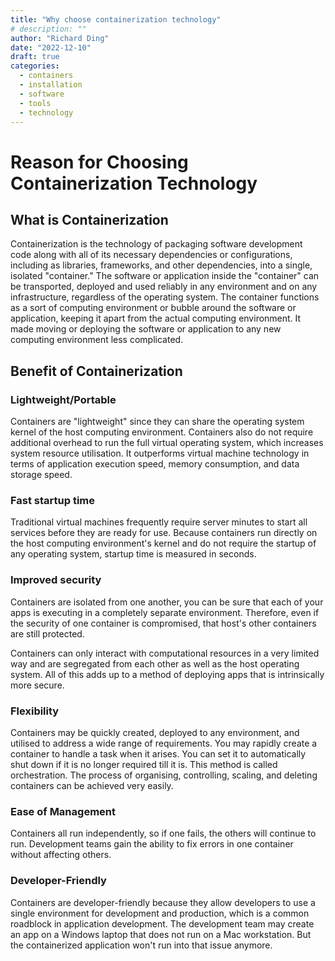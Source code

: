 ```yaml
---
title: "Why choose containerization technology"
# description: ""
author: "Richard Ding"
date: "2022-12-10"
draft: true
categories:
  - containers
  - installation
  - software
  - tools
  - technology
---
```


# Reason for Choosing Containerization Technology

## What is Containerization

Containerization is the technology of packaging software development
code along with all of its necessary dependencies or configurations,
including as libraries, frameworks, and other dependencies, into a
single, isolated "container." The software or application inside the
"container" can be transported, deployed and used reliably in any
environment and on any infrastructure, regardless of the operating
system. The container functions as a sort of computing environment or
bubble around the software or application, keeping it apart from the
actual computing environment. It made moving or deploying the software
or application to any new computing environment less complicated.

## Benefit of Containerization

### Lightweight/Portable

Containers are "lightweight" since they can share the operating system
kernel of the host computing environment. Containers also do not require
additional overhead to run the full virtual operating system, which
increases system resource utilisation. It outperforms virtual machine
technology in terms of application execution speed, memory consumption,
and data storage speed.

### Fast startup time

Traditional virtual machines frequently require server minutes to start
all services before they are ready for use. Because containers run
directly on the host computing environment's kernel and do not require
the startup of any operating system, startup time is measured in
seconds.

### Improved security

Containers are isolated from one another, you can be sure that each of
your apps is executing in a completely separate environment. Therefore,
even if the security of one container is compromised, that host's other
containers are still protected.

Containers can only interact with computational resources in a very
limited way and are segregated from each other as well as the host
operating system. All of this adds up to a method of deploying apps that
is intrinsically more secure.

### Flexibility

Containers may be quickly created, deployed to any environment, and
utilised to address a wide range of requirements. You may rapidly create
a container to handle a task when it arises. You can set it to
automatically shut down if it is no longer required till it is. This
method is called orchestration. The process of organising, controlling,
scaling, and deleting containers can be achieved very easily.

### Ease of Management

Containers all run independently, so if one fails, the others will
continue to run. Development teams gain the ability to fix errors in one
container without affecting others.

### Developer-Friendly

Containers are developer-friendly because they allow developers to use a
single environment for development and production, which is a common
roadblock in application development. The development team may create an
app on a Windows laptop that does not run on a Mac workstation. But the
containerized application won't run into that issue anymore.
